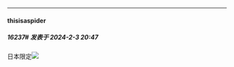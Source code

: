
*****

####  thisisaspider  
##### 16237#       发表于 2024-2-3 20:47

日本限定<img src="https://static.saraba1st.com/image/smiley/face2017/139.png" referrerpolicy="no-referrer">


